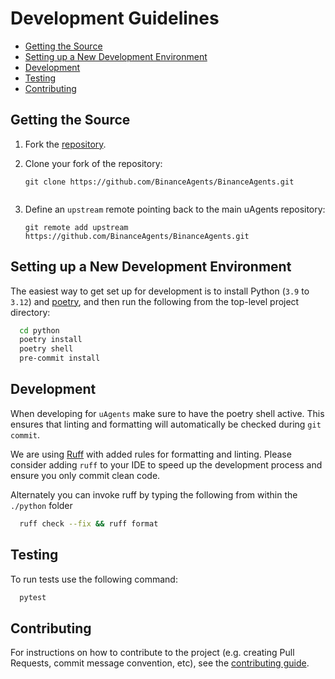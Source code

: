 # Development Guidelines

- [Getting the Source](#get)
- [Setting up a New Development Environment](#setup)
- [Development](#dev)
- [Testing](#test)
- [Contributing](#contributing)
 
## <a name="get"></a> Getting the Source

<!-- markdown-link-check-disable -->

1. Fork the [repository](https://github.com/BinanceAgents/BinanceAgents.git).
2. Clone your fork of the repository:
    <!-- markdown-link-check-enable -->
 
   ```shell
   git clone https://github.com/BinanceAgents/BinanceAgents.git


3. Define an `upstream` remote pointing back to the main uAgents repository:

   ```shell
   git remote add upstream https://github.com/BinanceAgents/BinanceAgents.git

   ```

## <a name="setup"></a> Setting up a New Development Environment

The easiest way to get set up for development is to install Python (`3.9` to `3.12`) and [poetry](https://pypi.org/project/poetry/), and then run the following from the top-level project directory:

```bash
  cd python
  poetry install
  poetry shell
  pre-commit install
```

## <a name="dev"></a>Development

When developing for `uAgents` make sure to have the poetry shell active. This ensures that linting and formatting will automatically be checked during `git commit`.

We are using [Ruff](https://github.com/astral-sh/ruff) with added rules for formatting and linting.
Please consider adding `ruff` to your IDE to speed up the development process and ensure you only commit clean code.

Alternately you can invoke ruff by typing the following from within the `./python` folder

```bash
  ruff check --fix && ruff format
```

## <a name="test"></a>Testing

To run tests use the following command:

```bash
  pytest
```

## <a name="contributing"></a>Contributing

<!-- markdown-link-check-disable -->

For instructions on how to contribute to the project (e.g. creating Pull Requests, commit message convention, etc), see the [contributing guide](CONTRIBUTING.md).

<!-- markdown-link-check-enable -->


